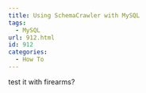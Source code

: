 ```yaml
---
title: Using SchemaCrawler with MySQL
tags:
  - MySQL
url: 912.html
id: 912
categories:
  - How To
---
```


test it with firearms?